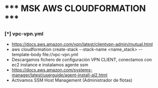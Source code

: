 # *** MSK AWS CLOUDFORMATION ***

### [*] vpc-vpn.yml
- https://docs.aws.amazon.com/vpn/latest/clientvpn-admin/mutual.html
- aws cloudformation create-stack --stack-name <name_stack> --template-body file://vpc-vpn.yml
- Descargamos fichero de configuración VPN CLIENT, conectamos con ec2 instance e instalamos agente ssm
- https://docs.aws.amazon.com/systems-manager/latest/userguide/agent-install-al2.html
- Activamos SSM Host Management (Administrador de flotas) 
